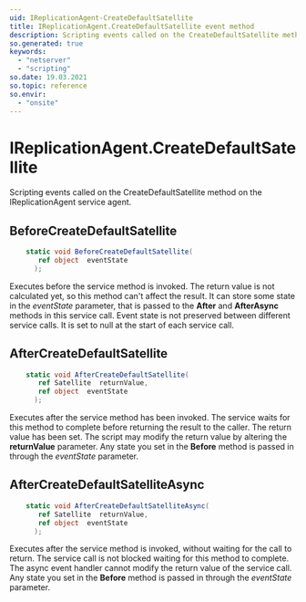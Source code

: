 ```yaml
---
uid: IReplicationAgent-CreateDefaultSatellite
title: IReplicationAgent.CreateDefaultSatellite event method
description: Scripting events called on the CreateDefaultSatellite method on the IReplicationAgent service agent.
so.generated: true
keywords:
  - "netserver"
  - "scripting"
so.date: 19.03.2021
so.topic: reference
so.envir:
  - "onsite"
---
```

# IReplicationAgent.CreateDefaultSatellite

Scripting events called on the <see cref='M:SuperOffice.CRM.Services.IReplicationAgent.CreateDefaultSatellite'>CreateDefaultSatellite</see> method on the <see cref='IReplicationAgent'>IReplicationAgent</see>  service agent.

## BeforeCreateDefaultSatellite
```cs
    static void BeforeCreateDefaultSatellite(
       ref object  eventState
      );
```
Executes before the service method is invoked.
The return value is not calculated yet, so this method can't affect the result.
It can store some state in the *eventState* parameter, that is passed to the **After** and **AfterAsync** methods in this service call.
Event state is not preserved between different service calls. It is set to null at the start of each service call.
## AfterCreateDefaultSatellite
```cs
    static void AfterCreateDefaultSatellite(
       ref Satellite  returnValue,
       ref object  eventState
      );
```
Executes after the service method has been invoked. The service waits for this method to complete before returning the result to the caller.
The return value has been set. The script may modify the return value by altering the **returnValue** parameter.
Any state you set in the **Before** method is passed in through the *eventState* parameter.
## AfterCreateDefaultSatelliteAsync
```cs
    static void AfterCreateDefaultSatelliteAsync(
       ref Satellite  returnValue,
       ref object  eventState
      );
```
Executes after the service method is invoked, without waiting for the call to return.
The service call is not blocked waiting for this method to complete.
The async event handler cannot modify the return value of the service call.
Any state you set in the **Before** method is passed in through the *eventState* parameter.


